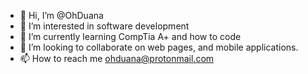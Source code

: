 - 👋 Hi, I’m @OhDuana
- 👀 I’m interested in software development
- 🌱 I’m currently learning CompTia A+ and how to code
- 💞️ I’m looking to collaborate on web pages, and mobile applications.
- 📫 How to reach me ohduana@protonmail.com

<!---
OhDuana/OhDuana is a ✨ special ✨ repository because its `README.md` (this file) appears on your GitHub profile.
You can click the Preview link to take a look at your changes.
--->
